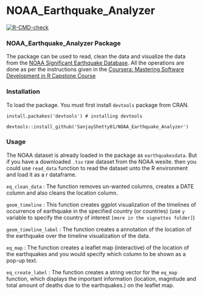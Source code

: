 #  NOAA_Earthquake_Analyzer

 <!-- badges: start -->
  [![R-CMD-check](https://github.com/SanjayShetty01/NoaaEarthquakeAnalyzer/workflows/R-CMD-check/badge.svg)](https://github.com/SanjayShetty01/NoaaEarthquakeAnalyzer/actions)
  <!-- badges: end -->

### NOAA_Earthquake_Analyzer Package

The package can be used to read, clean the data and visualize the 
data from the [NOAA Significant Earthquake Database](https://www.ngdc.noaa.gov/nndc/struts/form?t=101650&s=1&d=1). 
All the operations are done as per the instructions given in 
the [Coursera: Mastering Software Development in R Capstone Course](https://www.coursera.org/learn/r-capstone/home/welcome)

### Installation

To load the package. You must first install `devtools` package from CRAN.


```{r, eval=FALSE}
install.packakes('devtools') # installing devtools

devtools::install_github('SanjayShetty01/NOAA_Earthquake_Analyzer')
```

### Usage

The NOAA dataset is already loaded in the package as `earthquakesdata`. But if
you have a downloaded `.tsv` raw dataset from the NOAA wesite. then you could use
`read_data` function to read the dataset unto the R environment and load it as a
r dataframe.

`eq_clean_data` : The function removes un-wanted columns, creates a DATE column
and also cleans the location column.

`geom_timeline` : This function creates ggplot visualization of the timelines of
occurrence of earthquake in the specified country (or countries) (use `y`
variable to specify the country of interest `[more in the vignettes folder]`)

`geom_timeline_label` : The function creates a annotation of the location of the
earthquake over the timeline visualization of the data.

`eq_map` : The function creates a leaflet map (interactive) of the location of
the earthquakes and you would specify which column to be shown as a pop-up text.

`eq_create_label` : The function creates a string vector for the `eq_map`
function, which displays the important information (location, magnitude and total
amount of deaths due to the earthquakes.) on the leaflet map.
